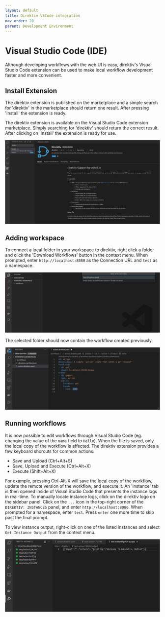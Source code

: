 ```yaml
---
layout: default
title: Direktiv VSCode integration
nav_order: 20
parent: Development Environment
---
```


# Visual Studio Code (IDE)

Although developing workflows with the web UI is easy, direktiv's Visual Studio Code extension can be used to make local workflow development faster and more convenient.

## Install Extension

The direktiv extension is published on the marketplace and a simple search for 'direktiv' in the marketplace should return one result. After pressing 'Install' the extension is ready.

The direktiv extension is available on the Visual Studio Code extension marketplace. Simply searching for 'direktiv' should return the correct result. After clicking on 'Install' the extension is ready for use.

<p align=center>
<img src="../../assets/vscode/extension1.png" alt="extension-image-1" />
</p>

## Adding workspace

To connect a local folder in your workspace to direktiv, right click a folder and click the 'Download Workflows' button in the context menu. When prompted, enter `http://localhost:8080` as the Connection URL and `test` as a namespace.

<p align=center>
<img src="../../assets/vscode/extension2.png" alt="extension-image-2"/>
</p>

The selected folder should now contain the workflow created previously.

<p align=center>
<img src="../../assets/vscode/extension3.png" alt="extension-image-3"/>
</p>

## Running workflows

It is now possible to edit workflows through Visual Studio Code (eg. changing the value of the `name` field to `Hello`). When the file is saved, only the local copy of the workflow is affected. The direktiv extension provides a few keyboard shorcuts for common actions:

- Save and Upload (Ctrl+Alt+S)
- Save, Upload and Execute (Ctrl+Alt+X)
- Execute (Shift+Alt+X)

For example, pressing Ctrl-Alt-X will save the local copy of the workflow, update the remote version of the workflow, and execute it. An 'instance' tab is then opened inside of Visual Studio Code that presents the instance logs in real-time. To manually locate instance logs, click on the direktiv logo on the sidebar panel. Click on the `...` icon in the top-right corner of the `DIREKTIV: INSTANCES` panel, and enter `http://localhost:8080`. When prompted for a namespace, enter `test`. Press `enter` one more time to skip past the final prompt. 

To view instance output, right-click on one of the listed instances and select `Get Instance Output` from the context menu.

<p align=center>
<img src="../../assets/vscode/extension5.png" alt="extension-image-5"/>
</p>
